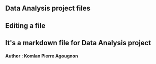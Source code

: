 ## Data Analysis project files

## Editing a file

## It's a markdown file for Data Analysis project

#### Author : Komlan Pierre Agougnon
